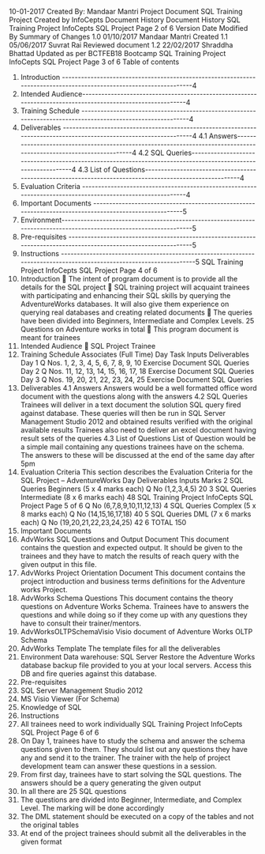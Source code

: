10-01-2017 Created By: Mandaar Mantri
Project Document
SQL Training Project
Created by InfoCepts
Document History
Document History
SQL Training Project
InfoCepts SQL Project Page 2 of 6
Version Date Modified By Summary of Changes
1.0 01/10/2017 Mandaar 
Mantri
Created
1.1 05/06/2017 Suvrat Rai Reviewed document
1.2 22/02/2017 Shraddha 
Bhattad
Updated as per BCTFEB18 Bootcamp
SQL Training Project
InfoCepts SQL Project Page 3 of 6
Table of contents
1. Introduction -------------------------------------------------------------------------------------------------------------------4
2. Intended Audience-----------------------------------------------------------------------------------------------------------4
3. Training Schedule ------------------------------------------------------------------------------------------------------------4
4. Deliverables -------------------------------------------------------------------------------------------------------------------4
4.1 Answers-------------------------------------------------------------------------------------------------------------------4
4.2 SQL Queries--------------------------------------------------------------------------------------------------------------4
4.3 List of Questions--------------------------------------------------------------------------------------------------------4
5. Evaluation Criteria -----------------------------------------------------------------------------------------------------------4
6. Important Documents ------------------------------------------------------------------------------------------------------5
7. Environment-------------------------------------------------------------------------------------------------------------------5
8. Pre-requisites -----------------------------------------------------------------------------------------------------------------5
9. Instructions --------------------------------------------------------------------------------------------------------------------5
SQL Training Project
InfoCepts SQL Project Page 4 of 6
1. Introduction
 The intent of program document is to provide all the details for the SQL project
 SQL training project will acquaint trainees with participating and enhancing their SQL skills by querying 
the AdventureWorks databases. It will also give them experience on querying real databases and 
creating related documents
 The queries have been divided into Beginners, Intermediate and Complex Levels. 25 Questions on 
Adventure works in total
 This program document is meant for trainees
2. Intended Audience
 SQL Project Trainee
3. Training Schedule
Associates (Full Time)
Day Task Inputs Deliverables
Day 1 Q Nos. 1, 2, 3, 4, 5, 6, 7, 8, 9, 10 Exercise Document SQL Queries
Day 2 Q Nos. 11, 12, 13, 14, 15, 16, 17, 18 Exercise Document SQL Queries
Day 3 Q Nos. 19, 20, 21, 22, 23, 24, 25 Exercise Document SQL Queries
4. Deliverables
4.1 Answers
Answers would be a well formatted office word document with the questions along with the answers
4.2 SQL Queries
Trainees will deliver in a text document the solution SQL query fired against database. These queries will 
then be run in SQL Server Management Studio 2012 and obtained results verified with the original 
available results
Trainees also need to deliver an excel document having result sets of the queries
4.3 List of Questions
List of Question would be a simple mail containing any questions trainees have on the schema. The 
answers to these will be discussed at the end of the same day after 5pm
5. Evaluation Criteria
This section describes the Evaluation Criteria for the SQL Project – AdventureWorks
Day Deliverables Inputs Marks
2 SQL Queries Beginners (5 x 4 marks each)
Q No (1,2,3,4,5)
20
3 SQL Queries Intermediate (8 x 6 marks each) 48
SQL Training Project
InfoCepts SQL Project Page 5 of 6
Q No (6,7,8,9,10,11,12,13)
4 SQL Queries Complex (5 x 8 marks each)
Q No (14,15,16,17,18)
40
5 SQL Queries DML (7 x 6 marks each)
Q No (19,20,21,22,23,24,25)
42
6 TOTAL 150
6. Important Documents
1. AdvWorks SQL Questions and Output Document
This document contains the question and expected output. It should be given to the trainees and they 
have to match the results of reach query with the given output in this file.
2. AdvWorks Project Orientation Document
This document contains the project introduction and business terms definitions for the Adventure works 
Project.
3. AdvWorks Schema Questions
This document contains the theory questions on Adventure Works Schema. Trainees have to answers 
the questions and while doing so if they come up with any questions they have to consult their 
trainer/mentors.
4. AdvWorksOLTPSchemaVisio
Visio document of Adventure Works OLTP Schema
5. AdvWorks Template
The template files for all the deliverables
7. Environment
Data warehouse: SQL Server 
Restore the Adventure Works database backup file provided to you at your local servers. Access this DB 
and fire queries against this database.
8. Pre-requisites
1. SQL Server Management Studio 2012
2. MS Visio Viewer (For Schema)
3. Knowledge of SQL
9. Instructions
1. All trainees need to work individually
SQL Training Project
InfoCepts SQL Project Page 6 of 6
2. On Day 1, trainees have to study the schema and answer the schema questions given to them. They 
should list out any questions they have any and send it to the trainer. The trainer with the help of project 
development team can answer these questions in a session.
3. From first day, trainees have to start solving the SQL questions. The answers should be a query 
generating the given output
4. In all there are 25 SQL questions
5. The questions are divided into Beginner, Intermediate, and Complex Level. The marking will be done 
accordingly
6. The DML statement should be executed on a copy of the tables and not the original tables
7. At end of the project trainees should submit all the deliverables in the given format
